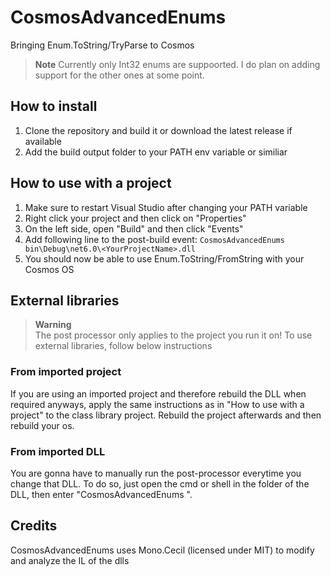 # CosmosAdvancedEnums
 Bringing Enum.ToString/TryParse to Cosmos
 
> **Note** Currently only Int32 enums are suppoorted. I do plan on adding support for the other ones at some point. 

## How to install
1) Clone the repository and build it or download the latest release if available
2) Add the build output folder to your PATH env variable or similiar

## How to use with a project
1) Make sure to restart Visual Studio after changing your PATH variable
2) Right click your project and then click on "Properties"
3) On the left side, open "Build" and then click "Events"
4) Add following line to the post-build event: `CosmosAdvancedEnums bin\Debug\net6.0\<YourProjectName>.dll`
5) You should now be able to use Enum.ToString/FromString with your Cosmos OS


## External libraries
> **Warning**<br>
> The post processor only applies to the project you run it on! To use external libraries, follow below instructions

### From imported project
If you are using an imported project and therefore rebuild the DLL when required anyways, apply the same instructions as in "How to use with a project" to the class library project. Rebuild the project afterwards and then rebuild your os.

### From imported DLL
You are gonna have to manually run the post-processor everytime you change that DLL. To do so, just open the cmd or shell in the folder of the DLL, then enter "CosmosAdvancedEnums <dll file>".

## Credits
CosmosAdvancedEnums uses Mono.Cecil (licensed under MIT) to modify and analyze the IL of the dlls
